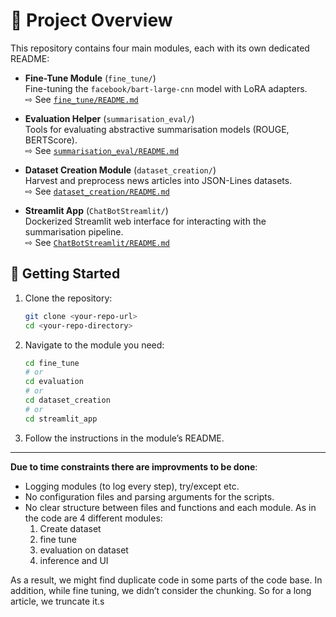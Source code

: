 # 📂 Project Overview

This repository contains four main modules, each with its own dedicated README:

- **Fine-Tune Module** (`fine_tune/`)  
  Fine-tuning the `facebook/bart-large-cnn` model with LoRA adapters.  
  ⇨ See [`fine_tune/README.md`](fine_tune/README.md)

- **Evaluation Helper** (`summarisation_eval/`)  
  Tools for evaluating abstractive summarisation models (ROUGE, BERTScore).  
  ⇨ See [`summarisation_eval/README.md`](evaluation/README.md)

- **Dataset Creation Module** (`dataset_creation/`)  
  Harvest and preprocess news articles into JSON-Lines datasets.  
  ⇨ See [`dataset_creation/README.md`](dataset_creation/README.md)

- **Streamlit App** (`ChatBotStreamlit/`)  
  Dockerized Streamlit web interface for interacting with the summarisation pipeline.  
  ⇨ See [`ChatBotStreamlit/README.md`](streamlit_app/README.md)

## 🚀 Getting Started

1. Clone the repository:
   ```bash
   git clone <your-repo-url>
   cd <your-repo-directory>
   ```
2. Navigate to the module you need:
   ```bash
   cd fine_tune
   # or
   cd evaluation
   # or
   cd dataset_creation
   # or
   cd streamlit_app
   ```
3. Follow the instructions in the module’s README.

---
**Due to time constraints there are improvments to be done**: 
- Logging modules (to log every step), try/except etc. 
- No configuration files and parsing arguments for the scripts.  
- No clear structure between files and functions and each module. As in the code 
are 4 different modules:  
  1. Create dataset  
  2.  fine tune 
  3. evaluation on dataset  
  4. inference and UI 


As a result, we might find duplicate code in some parts of the code base. 
In addition, while fine tuning, we didn’t consider the chunking. So for a long article, we 
truncate it.s
